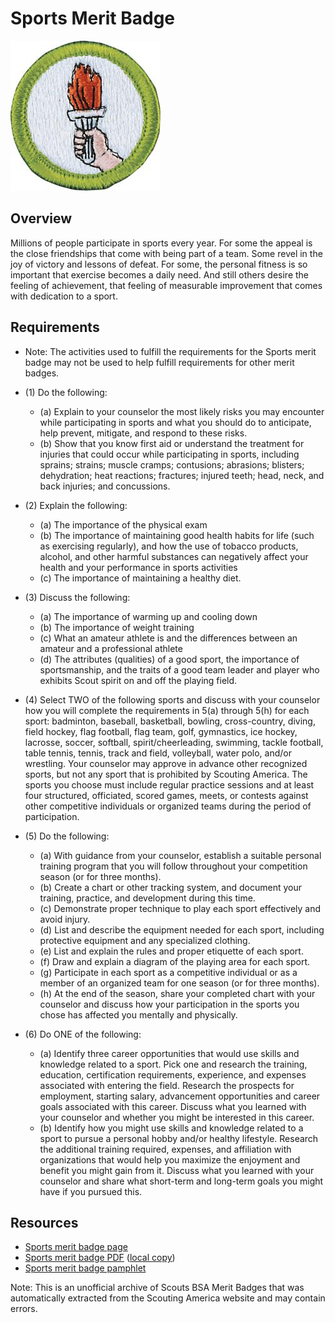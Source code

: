 

# Sports Merit Badge

![Sports Merit Badge](images/sports-merit-badge.jpg)

## Overview



Millions of people participate in sports every year. For some the appeal is the close friendships that come with being part of a team. Some revel in the joy of victory and lessons of defeat. For some, the personal fitness is so important that exercise becomes a daily need. And still others desire the feeling of achievement, that feeling of measurable improvement that comes with dedication to a sport.

## Requirements

* Note: The activities used to fulfill the requirements for the Sports  merit badge may not be used to help fulfill requirements for other  merit badges.
* (1) Do the following:
    * (a) Explain to your counselor the most likely risks you may encounter while participating in sports and what you should do to anticipate, help prevent, mitigate, and respond to these risks.
    * (b) Show that you know first aid or understand the treatment for injuries that could occur while participating in sports, including sprains; strains; muscle cramps; contusions; abrasions; blisters; dehydration; heat reactions; fractures; injured teeth; head, neck, and back injuries; and concussions.


* (2) Explain the following:
    * (a) The importance of the physical exam
    * (b) The importance of maintaining good health habits for life (such as exercising regularly), and how the use of tobacco products, alcohol, and other harmful substances can negatively affect your health and your performance in sports activities
    * (c) The importance of maintaining a healthy diet.


* (3) Discuss the following:
    * (a) The importance of warming up and cooling down
    * (b) The importance of weight training
    * (c) What an amateur athlete is and the differences between an amateur and a professional athlete
    * (d) The attributes (qualities) of a good sport, the importance of sportsmanship, and the traits of a good team leader and player who exhibits Scout spirit on and off the playing field.


* (4) Select TWO of the following sports and discuss with your counselor how you will complete the requirements in 5(a) through 5(h) for each sport: badminton, baseball, basketball, bowling, cross-country, diving, field hockey, flag football, flag team, golf, gymnastics, ice hockey, lacrosse, soccer, softball, spirit/cheerleading, swimming, tackle football, table tennis, tennis, track and field, volleyball, water polo, and/or wrestling. Your counselor may approve in advance other recognized sports, but not any sport that is prohibited by Scouting America.  The sports you choose must include regular practice sessions and at least four structured, officiated, scored games, meets, or contests against other competitive individuals or organized teams during the period of participation.
* (5) Do the following:
    * (a) With guidance from your counselor, establish a suitable personal training program that you will follow throughout your competition season (or for three months).
    * (b) Create a chart or other tracking system, and document your training, practice, and development during this time.
    * (c) Demonstrate proper technique to play each sport effectively and avoid injury.
    * (d) List and describe the equipment needed for each sport, including protective equipment and any specialized clothing.
    * (e) List and explain the rules and proper etiquette of each sport.
    * (f) Draw and explain a diagram of the playing area for each sport.
    * (g) Participate in each sport as a competitive individual or as a member of an organized team for one season (or for three months).
    * (h) At the end of the season, share your completed chart with your counselor and discuss how your participation in the sports you chose has affected you mentally and physically.


* (6) Do ONE of the following:
    * (a) Identify three career opportunities that would use skills and knowledge related to a sport. Pick one and research the training, education, certification requirements, experience, and expenses associated with entering the field. Research the prospects for employment, starting salary, advancement opportunities and career goals associated with this career. Discuss what you learned with your counselor and whether you might be interested in this career.
    * (b) Identify how you might use skills and knowledge related to a sport to pursue a personal hobby and/or healthy lifestyle. Research the additional training required, expenses, and affiliation with organizations that would help you maximize the enjoyment and benefit you might gain from it. Discuss what you learned with your counselor and share what short-term and long-term goals you might have if you pursued this.




## Resources

- [Sports merit badge page](https://www.scouting.org/merit-badges/sports/)
- [Sports merit badge PDF](https://filestore.scouting.org/filestore/Merit_Badge_ReqandRes/Pamphlets/Sports_2023.pdf) ([local copy](files/sports-merit-badge.pdf))
- [Sports merit badge pamphlet](https://www.scoutshop.org/bsa-sports-merit-badge-pamphlet-boy-scouts-of-america-659869.html)

Note: This is an unofficial archive of Scouts BSA Merit Badges that was automatically extracted from the Scouting America website and may contain errors.